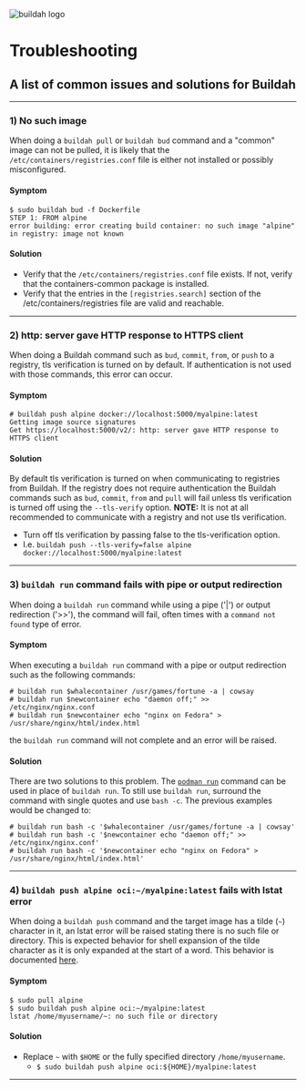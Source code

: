 ![buildah logo](https://cdn.rawgit.com/projectatomic/buildah/master/logos/buildah-logo_large.png)

# Troubleshooting

## A list of common issues and solutions for Buildah

---
### 1) No such image

When doing a `buildah pull` or `buildah bud` command and a "common" image can not be pulled,
it is likely that the `/etc/containers/registries.conf` file is either not installed or possibly
misconfigured.

#### Symptom
```console
$ sudo buildah bud -f Dockerfile 
STEP 1: FROM alpine
error building: error creating build container: no such image "alpine" in registry: image not known
```

#### Solution

  * Verify that the `/etc/containers/registries.conf` file exists.  If not, verify that the containers-common package is installed.
  * Verify that the entries in the `[registries.search]` section of the /etc/containers/registries file are valid and reachable.

---
### 2) http: server gave HTTP response to HTTPS client

When doing a Buildah command such as `bud`, `commit`, `from`, or `push` to a registry,
tls verification is turned on by default.  If authentication is not used with
those commands, this error can occur.

#### Symptom
```console
# buildah push alpine docker://localhost:5000/myalpine:latest
Getting image source signatures
Get https://localhost:5000/v2/: http: server gave HTTP response to HTTPS client
```

#### Solution

By default tls verification is turned on when communicating to registries from
Buildah.  If the registry does not require authentication the Buildah commands
such as `bud`, `commit`, `from` and `pull` will fail unless tls verification is turned
off using the `--tls-verify` option.  **NOTE:** It is not at all recommended to
communicate with a registry and not use tls verification.

  * Turn off tls verification by passing false to the tls-verification option.
  * I.e. `buildah push --tls-verify=false alpine docker://localhost:5000/myalpine:latest`

---
### 3) `buildah run` command fails with pipe or output redirection

When doing a `buildah run` command while using a pipe ('|') or output redirection ('>>'),
the command will fail, often times with a `command not found` type of error.

#### Symptom
When executing a `buildah run` command with a pipe or output redirection such as the
following commands:

```console
# buildah run $whalecontainer /usr/games/fortune -a | cowsay
# buildah run $newcontainer echo "daemon off;" >> /etc/nginx/nginx.conf
# buildah run $newcontainer echo "nginx on Fedora" > /usr/share/nginx/html/index.html
```
the `buildah run` command will not complete and an error will be raised.

#### Solution
There are two solutions to this problem.  The
[`podman run`](https://github.com/containers/libpod/blob/master/docs/podman-run.1.md)
command can be used in place of `buildah run`.  To still use `buildah run`, surround
the command with single quotes and use `bash -c`.  The previous examples would be
changed to:

```console
# buildah run bash -c '$whalecontainer /usr/games/fortune -a | cowsay'
# buildah run bash -c '$newcontainer echo "daemon off;" >> /etc/nginx/nginx.conf'
# buildah run bash -c '$newcontainer echo "nginx on Fedora" > /usr/share/nginx/html/index.html'
```

---
### 4) `buildah push alpine oci:~/myalpine:latest` fails with lstat error

When doing a `buildah push` command and the target image has a tilde (`~`) character
in it, an lstat error will be raised stating there is no such file or directory.
This is expected behavior for shell expansion of the tilde character as it is only
expanded at the start of a word.  This behavior is documented
[here](https://www.gnu.org/software/libc/manual/html_node/Tilde-Expansion.html).

#### Symptom
```console
$ sudo pull alpine
$ sudo buildah push alpine oci:~/myalpine:latest
lstat /home/myusername/~: no such file or directory
```

#### Solution

  * Replace `~` with `$HOME` or the fully specified directory `/home/myusername`.
    * `$ sudo buildah push alpine oci:${HOME}/myalpine:latest`
---
